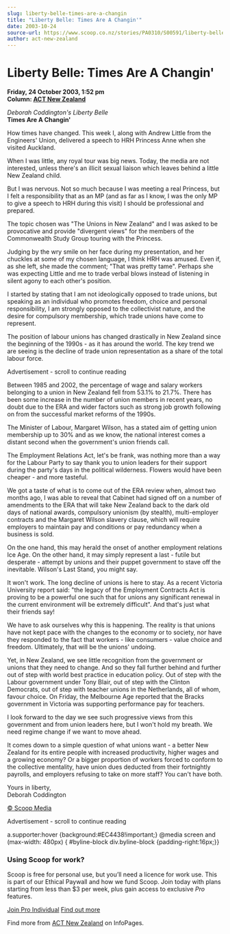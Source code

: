 ```yaml
---
slug: liberty-belle-times-are-a-changin
title: "Liberty Belle: Times Are A Changin'"
date: 2003-10-24
source-url: https://www.scoop.co.nz/stories/PA0310/S00591/liberty-belle-times-are-a-changin.htm
author: act-new-zealand
---
```

Liberty Belle: Times Are A Changin'
===================================

**Friday, 24 October 2003, 1:52 pm**  
**Column: [ACT New Zealand](https://info.scoop.co.nz/ACT_New_Zealand)**

  
_Deborah Coddington's Liberty Belle_  
**Times Are A Changin'**

How times have changed. This week I, along with Andrew Little from the Engineers' Union, delivered a speech to HRH Princess Anne when she visited Auckland.

When I was little, any royal tour was big news. Today, the media are not interested, unless there's an illicit sexual liaison which leaves behind a little New Zealand child.

But I was nervous. Not so much because I was meeting a real Princess, but I felt a responsibility that as an MP (and as far as I know, I was the only MP to give a speech to HRH during this visit) I should be professional and prepared.

The topic chosen was "The Unions in New Zealand" and I was asked to be provocative and provide "divergent views" for the members of the Commonwealth Study Group touring with the Princess.

Judging by the wry smile on her face during my presentation, and her chuckles at some of my chosen language, I think HRH was amused. Even if, as she left, she made the comment; "That was pretty tame". Perhaps she was expecting Little and me to trade verbal blows instead of listening in silent agony to each other's position.

I started by stating that I am not ideologically opposed to trade unions, but speaking as an individual who promotes freedom, choice and personal responsibility, I am strongly opposed to the collectivist nature, and the desire for compulsory membership, which trade unions have come to represent.

The position of labour unions has changed drastically in New Zealand since the beginning of the 1990s - as it has around the world. The key trend we are seeing is the decline of trade union representation as a share of the total labour force.

Advertisement - scroll to continue reading





Between 1985 and 2002, the percentage of wage and salary workers belonging to a union in New Zealand fell from 53.1% to 21.7%. There has been some increase in the number of union members in recent years, no doubt due to the ERA and wider factors such as strong job growth following on from the successful market reforms of the 1990s.

The Minister of Labour, Margaret Wilson, has a stated aim of getting union membership up to 30% and as we know, the national interest comes a distant second when the government's union friends call.

The Employment Relations Act, let's be frank, was nothing more than a way for the Labour Party to say thank you to union leaders for their support during the party's days in the political wilderness. Flowers would have been cheaper - and more tasteful.

We got a taste of what is to come out of the ERA review when, almost two months ago, I was able to reveal that Cabinet had signed off on a number of amendments to the ERA that will take New Zealand back to the dark old days of national awards, compulsory unionism (by stealth), multi-employer contracts and the Margaret Wilson slavery clause, which will require employers to maintain pay and conditions or pay redundancy when a business is sold.

On the one hand, this may herald the onset of another employment relations Ice Age. On the other hand, it may simply represent a last - futile but desperate - attempt by unions and their puppet government to stave off the inevitable. Wilson's Last Stand, you might say.

It won't work. The long decline of unions is here to stay. As a recent Victoria University report said: "the legacy of the Employment Contracts Act is proving to be a powerful one such that for unions any significant renewal in the current environment will be extremely difficult". And that's just what their friends say!

We have to ask ourselves why this is happening. The reality is that unions have not kept pace with the changes to the economy or to society, nor have they responded to the fact that workers - like consumers - value choice and freedom. Ultimately, that will be the unions' undoing.

Yet, in New Zealand, we see little recognition from the government or unions that they need to change. And so they fall further behind and further out of step with world best practice in education policy. Out of step with the Labour government under Tony Blair, out of step with the Clinton Democrats, out of step with teacher unions in the Netherlands, all of whom, favour choice. On Friday, the Melbourne Age reported that the Bracks government in Victoria was supporting performance pay for teachers.

I look forward to the day we see such progressive views from this government and from union leaders here, but I won't hold my breath. We need regime change if we want to move ahead.

It comes down to a simple question of what unions want - a better New Zealand for its entire people with increased productivity, higher wages and a growing economy? Or a bigger proportion of workers forced to conform to the collective mentality, have union dues deducted from their fortnightly payrolls, and employers refusing to take on more staff? You can't have both.

Yours in liberty,  
Deborah Coddington

[© Scoop Media](http://www.scoop.co.nz/about/terms.html)  

Advertisement - scroll to continue reading



a.supporter:hover {background:#EC4438!important;} @media screen and (max-width: 480px) { #byline-block div.byline-block {padding-right:16px;}}

### Using Scoop for work?

Scoop is free for personal use, but you’ll need a licence for work use. This is part of our Ethical Paywall and how we fund Scoop. Join today with plans starting from less than $3 per week, plus gain access to exclusive _Pro_ features.  
  
[Join Pro Individual](https://pro.scoop.co.nz/Individual/?from=ProIn24) [Find out more](https://pro.scoop.co.nz/using-scoop-for-work/?from=ProIn24)

Find more from [ACT New Zealand](https://info.scoop.co.nz/ACT_New_Zealand) on InfoPages.